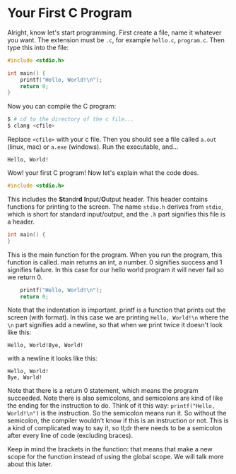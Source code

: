 # Your First C Program
Alright, know let's start programming. First create a file, name it whatever you want. The extension must be `.c`, for example `hello.c`, `program.c`. Then type this into the file:

```c
#include <stdio.h>

int main() {
    printf("Hello, World!\n");
    return 0;
}
```

Now you can compile the C program:

```sh
$ # cd to the directory of the c file...
$ clang <cfile>
```
Replace `<cfile>` with your c file. Then you should see a file called `a.out` (linux, mac) or `a.exe` (windows). Run the executable, and...

```
Hello, World!
```
Wow! your first C program! Now let's explain what the code does.

```c
#include <stdio.h>
```
This includes the <b>St</b>andr<b>d</b> <b>I</b>nput/<b>O</b>utput header. This header contains functions for printing to the screen. The name `stdio.h` derives from `stdio`, which is short for standard input/output, and the `.h` part signifies this file is a header.

```c
int main() {
}
```
This is the main function for the program. When you run the program, this function is called. main returns an int, a number. 0 signifies success and 1 signifies failure. In this case for our hello world program it will never fail so we return 0.

```c
    printf("Hello, World!\n");
    return 0;
```
Note that the indentation is important. printf is a function that prints out the screen (with format). In this case we are printing `Hello, World!\n` where the `\n` part signifies add a newline, so that when we print twice it doesn't look like this:
```
Hello, World!Bye, World!
```
with a newline it looks like this:
```
Hello, World!
Bye, World!
```
Note that there is a return 0 statement, which means the program succeeded. Note there is also semicolons, and semicolons are kind of like the ending for the instruction to do. Think of it this way: `printf("Hello, World!\n")` is the instruction. So the semicolon means run it. So without the semicolon, the compiler wouldn't know if this is an instruction or not. This is a kind of complicated way to say it, so tl;dr there needs to be a semicolon after every line of code (excluding braces).

Keep in mind the brackets in the function: that means that make a new scope for the function instead of using the global scope. We will talk more about this later.
